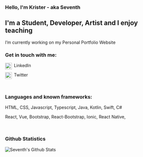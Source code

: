 ### Hello, I'm Krister - aka Seventh

## I'm a Student, Developer, Artist and I enjoy teaching
I’m currently working on my Personal Portfolio Website


### Get in touch with me:

[<img align="left" alt="Seventh" width="22px" src="https://cdn.jsdelivr.net/npm/simple-icons@v3/icons/linkedin.svg" />](https://www.linkedin.com/in/krister-emanuelsen/) &nbsp;LinkedIn

[<img align="left" alt="Seventh" width="22px" src="https://cdn.jsdelivr.net/npm/simple-icons@v3/icons/twitter.svg" />](https://twitter.com/Seventh_7777) &nbsp;Twitter

<br />


### Languages and known frameworks:

HTML, CSS, Javascript, Typescript, Java, Kotlin, Swift, C#

React, Vue, Bootstrap, React-Bootstrap, Ionic, React Native, 

<br />

### Github Statistics
<img align="left" alt="Seventh's Github Stats" src="https://github-readme-stats.vercel.app/api?username=seventhdisaster&show_icons=true&hide_border=true" />


<!--
**SeventhDisaster/SeventhDisaster** is a ✨ _special_ ✨ repository because its `README.md` (this file) appears on your GitHub profile.

Here are some ideas to get you started:


-->
